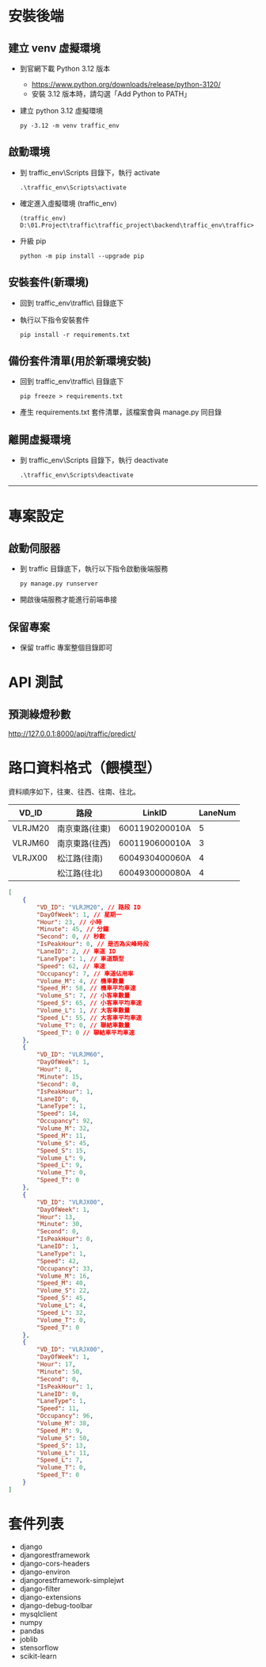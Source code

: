 # 安裝後端

## 建立 venv 虛擬環境

- 到官網下載 Python 3.12 版本

  - https://www.python.org/downloads/release/python-3120/
  - 安裝 3.12 版本時，請勾選「Add Python to PATH」

- 建立 python 3.12 虛擬環境

  ```
  py -3.12 -m venv traffic_env
  ```

## 啟動環境

- 到 traffic_env\Scripts 目錄下，執行 activate

  ```
  .\traffic_env\Scripts\activate
  ```

- 確定進入虛擬環境 (traffic_env)

  ```
  (traffic_env) D:\01.Project\traffic\traffic_project\backend\traffic_env\traffic>
  ```

- 升級 pip

  ```
  python -m pip install --upgrade pip
  ```

## 安裝套件(新環境)

- 回到 traffic_env\traffic\ 目錄底下
- 執行以下指令安裝套件

  ```
  pip install -r requirements.txt
  ```

## 備份套件清單(用於新環境安裝)

- 回到 traffic_env\traffic\ 目錄底下

  ```
  pip freeze > requirements.txt
  ```

- 產生 requirements.txt 套件清單，該檔案會與 manage.py 同目錄

## 離開虛擬環境

- 到 traffic_env\Scripts 目錄下，執行 deactivate

  ```
  .\traffic_env\Scripts\deactivate
  ```

---

# 專案設定

## 啟動伺服器

- 到 traffic 目錄底下，執行以下指令啟動後端服務

  ```
  py manage.py runserver
  ```

- 開啟後端服務才能進行前端串接

## 保留專案

- 保留 traffic 專案整個目錄即可

# API 測試

## 預測綠燈秒數

http://127.0.0.1:8000/api/traffic/predict/

# 路口資料格式（餵模型）

資料順序如下，往東、往西、往南、往北。

| VD_ID   | 路段           | LinkID         | LaneNum |
| ------- | -------------- | -------------- | ------- |
| VLRJM20 | 南京東路(往東) | 6001190200010A | 5       |
| VLRJM60 | 南京東路(往西) | 6001190600010A | 3       |
| VLRJX00 | 松江路(往南)   | 6004930400060A | 4       |
|         | 松江路(往北)   | 6004930000080A | 4       |

```json
[
	{
		"VD_ID": "VLRJM20", // 路段 ID
		"DayOfWeek": 1, // 星期一
		"Hour": 23, // 小時
		"Minute": 45, // 分鐘
		"Second": 0, // 秒數
		"IsPeakHour": 0, // 是否為尖峰時段
		"LaneID": 2, // 車道 ID
		"LaneType": 1, // 車道類型
		"Speed": 62, // 車速
		"Occupancy": 7, // 車道佔用率
		"Volume_M": 4, // 機車數量
		"Speed_M": 58, // 機車平均車速
		"Volume_S": 7, // 小客車數量
		"Speed_S": 65, // 小客車平均車速
		"Volume_L": 1, // 大客車數量
		"Speed_L": 55, // 大客車平均車速
		"Volume_T": 0, // 聯結車數量
		"Speed_T": 0 // 聯結車平均車速
	},
	{
		"VD_ID": "VLRJM60",
		"DayOfWeek": 1,
		"Hour": 8,
		"Minute": 15,
		"Second": 0,
		"IsPeakHour": 1,
		"LaneID": 0,
		"LaneType": 1,
		"Speed": 14,
		"Occupancy": 92,
		"Volume_M": 32,
		"Speed_M": 11,
		"Volume_S": 45,
		"Speed_S": 15,
		"Volume_L": 9,
		"Speed_L": 9,
		"Volume_T": 0,
		"Speed_T": 0
	},
	{
		"VD_ID": "VLRJX00",
		"DayOfWeek": 1,
		"Hour": 13,
		"Minute": 30,
		"Second": 0,
		"IsPeakHour": 0,
		"LaneID": 1,
		"LaneType": 1,
		"Speed": 42,
		"Occupancy": 33,
		"Volume_M": 16,
		"Speed_M": 40,
		"Volume_S": 22,
		"Speed_S": 45,
		"Volume_L": 4,
		"Speed_L": 32,
		"Volume_T": 0,
		"Speed_T": 0
	},
	{
		"VD_ID": "VLRJX00",
		"DayOfWeek": 1,
		"Hour": 17,
		"Minute": 50,
		"Second": 0,
		"IsPeakHour": 1,
		"LaneID": 0,
		"LaneType": 1,
		"Speed": 11,
		"Occupancy": 96,
		"Volume_M": 38,
		"Speed_M": 9,
		"Volume_S": 50,
		"Speed_S": 13,
		"Volume_L": 11,
		"Speed_L": 7,
		"Volume_T": 0,
		"Speed_T": 0
	}
]
```

# 套件列表

- django
- djangorestframework
- django-cors-headers
- django-environ
- djangorestframework-simplejwt
- django-filter
- django-extensions
- django-debug-toolbar
- mysqlclient
- numpy
- pandas
- joblib
- stensorflow
- scikit-learn
